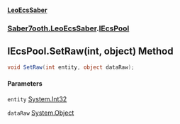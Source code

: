 #### [LeoEcsSaber](index.md 'index')
### [Saber7ooth.LeoEcsSaber](Saber7ooth.LeoEcsSaber.md 'Saber7ooth.LeoEcsSaber').[IEcsPool](IEcsPool.md 'Saber7ooth.LeoEcsSaber.IEcsPool')

## IEcsPool.SetRaw(int, object) Method

```csharp
void SetRaw(int entity, object dataRaw);
```
#### Parameters

<a name='Saber7ooth.LeoEcsSaber.IEcsPool.SetRaw(int,object).entity'></a>

`entity` [System.Int32](https://docs.microsoft.com/en-us/dotnet/api/System.Int32 'System.Int32')

<a name='Saber7ooth.LeoEcsSaber.IEcsPool.SetRaw(int,object).dataRaw'></a>

`dataRaw` [System.Object](https://docs.microsoft.com/en-us/dotnet/api/System.Object 'System.Object')
